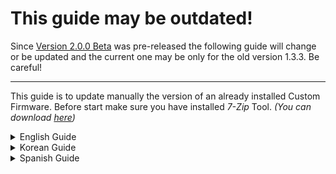 # This guide may be outdated!
Since [Version 2.0.0 Beta](https://github.com/TriForceX/MiyooCFW/releases/tag/2.0.0-beta) was pre-released the following guide will change or be updated and the current one may be only for the old version 1.3.3. Be careful!

---

This guide is to update manually the version of an already installed Custom Firmware. Before start make sure you have installed _7-Zip_ Tool. _(You can download [here](https://www.7-zip.org/download.html))_

<details markdown="1"><summary>English Guide</summary>

---

## 1) First step (Main partition)
1. Download CFW image for Bittboy or Pocket Go [(here)](https://github.com/TriForceX/NewBittboyCFW#setup)
2. Extract the content of the zip file.
3. Right click on the **.img** file and then > 7-Zip > Open Archive.
![image 1](imgs/Z0V3nlk.jpeg)
4. Left click on the file **"3.fat"** Then > Open.
![image 2](imgs/XS7mu45.jpeg)
5. Select all the files (Except the "roms" folder or any other with a custom configuration. Check carefully as the save files are usually stored in each folder inside "Roms", but in some cases they are saved in some folders of the emulators. In the other hand, new games for DOS may come, so you must check and copy them manually).
![image 3](imgs/mAIGkef.jpeg)
6. Copy all the files on the **"main"** partition of the SD.
![image 4](imgs/Zyc2EWR.jpeg)
![image 5](imgs/9Xp74zn.jpeg)

## 2) Final step (Boot partition)

1. Repeat the same process as above but now with the "boot" partition
2. Left click on the file **"0.fat"** Then > Open.
3. Copy all the files on the **"boot"** partition of the SD.

## 3) Notes
- If the system ask if you want to replace, select **yes for all**.
- Close windows then insert SD on your console.

---

</details>
<details markdown="1"><summary>Korean Guide</summary>

---

이 안내서는 이미 설치된 사용자 정의 펌웨어 버전을 업데이트하기위한 것입니다.

**참고 :** 시작하기 전에 "7-Zip" 유틸리티를 설치해야 합니다. (여기에서 다운로드 할 수 [있습니다](https://www.7-zip.org/download.html))

## 1) 첫 단계 (Main 파티션)
1. Bittboy 또는 Pocket Go 용 CFW 이미지 다운로드 [(바로 여기에)](https://github.com/TriForceX/NewBittboyCFW#setup)
2. .7z 파일을 압축 풀어줍니다.
3. **.img** 파일을 마우스 오른쪽 버튼으로 클릭 한 다음 > 7-Zip > "압축파일 열기"를 클릭합니다.
![image 1](imgs/Z0V3nlk.jpeg)
4. **"3.fat"** 파일을 더블클릭 하거나 마우스 오른쪽 버튼을 누른 다음 "열기(O)"를 클릭니다.
![image 2](imgs/XS7mu45.jpeg)
5. 모든 파일을 선택하십시오 ("roms"폴더 또는 기타 사용자 정의 구성 제외. 저장 파일은 일반적으로 "Roms"내의 각 폴더에 저장되므로주의하여 확인하십시오. 그러나 경우에 따라 에뮬레이터의 일부 폴더에 저장됩니다. 반면에 DOS 용 새 게임이 출시 될 수 있으므로 직접 검토하고 복사해야합니다).
![image 3](imgs/mAIGkef.jpeg)
6. SD의 ** "mainX"** 파티션에있는 모든 파일을 복사하십시오.
![image 4](imgs/Zyc2EWR.jpeg)
![image 5](imgs/9Xp74zn.jpeg)

## 2) 마지막 단계 (Boot 파티션)

1. 위와 동일한 과정을 반복하지만 지금은 "boot" 파티션으로.
2. ** "0.fat"** 파일을 마우스 왼쪽 버튼으로 클릭 한 다음> 열기를 클릭하십시오.
3. SD의 ** "부트"** 파티션에있는 모든 파일을 복사합니다.

## 3) 노트
- 시스템에서 교체 여부를 묻는 경우 ** 모두 ** 예를 선택하십시오.
- 창을 닫고 콘솔에 SD를 삽입하십시오.

---

</details>
<details markdown="1"><summary>Spanish Guide</summary>

---

Esta guia es para actualizar la version de un Custom Firmware ya instalado.

**Nota:** Antes de empezar asegúrate de tener instalado _7-Zip_. _(Puedes descargarlo [aquí](https://www.7-zip.org/download.html))_

## 1) Paso inicial (Partición Main)
1. Descarga la imagen de CFW para Bittboy o Pocket Go [(here)](https://github.com/TriForceX/NewBittboyCFW#setup)
2. Extrae los contenidos del archivo zip.
3. Haz click izquierdo en el archivo **.img** luego elije Abrir con > 7-Zip.
![image 1](imgs/Z0V3nlk.jpeg)
4. Haz click izquierdo en **"3.fat"** y elije > Abrir.
![image 2](imgs/XS7mu45.jpeg)
5. Selecciona todos los archivos (Excepto la carpeta "Roms" o cualquier otra con una config. editada. Revisa cuidadosamente ya que eneralmente los archivos de guardado son almacenados en cada carpeta dentro de "Roms", pero en algunos casos se guardan en algunas carpetas de los emuladores. Por otro lado puede que vengan nuevos juegos para DOS, por lo que debes revisar y copiarlos manualmente-).
![image 3](imgs/mAIGkef.jpeg)
6. Copia todos los archivos en la particion **"main"** de la tarjeta SD
![image 4](imgs/Zyc2EWR.jpeg)
![image 5](imgs/9Xp74zn.jpeg)

## 2) Paso final (Partición Boot)

1. Repite el mismo proceso anterior pero ahora con la partición "boot".
2. Haz click izquierdo en **"3.fat"** y elíje > Abrir.
3. Copia todos los archivos en la partición **"boot"** de la tarjeta SD.

## 3) Notas
- Si el sistema te pregunta si deseas reemplazar, elije **si a todo**.
- Cierra las ventanas y pon la tarjeta SD en tu consola.

---

</details>